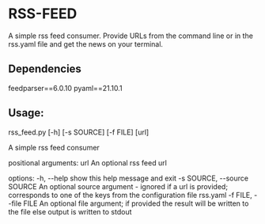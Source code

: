 # RSS-FEED

A simple rss feed consumer.
Provide URLs from the command line or in the rss.yaml file and get the news on your terminal.

## Dependencies

feedparser==6.0.10
pyaml==21.10.1

## Usage: 

rss_feed.py [-h] [-s SOURCE] [-f FILE] [url]

A simple rss feed consumer

positional arguments:
  url                   An optional rss feed url

options:
  -h, --help            show this help message and exit
  -s SOURCE, --source SOURCE
                        An optional source argument - ignored if a url is provided; corresponds to one of the keys from the configuration file rss.yaml
  -f FILE, --file FILE  An optional file argument; if provided the result will be written to the file else output is written to stdout

